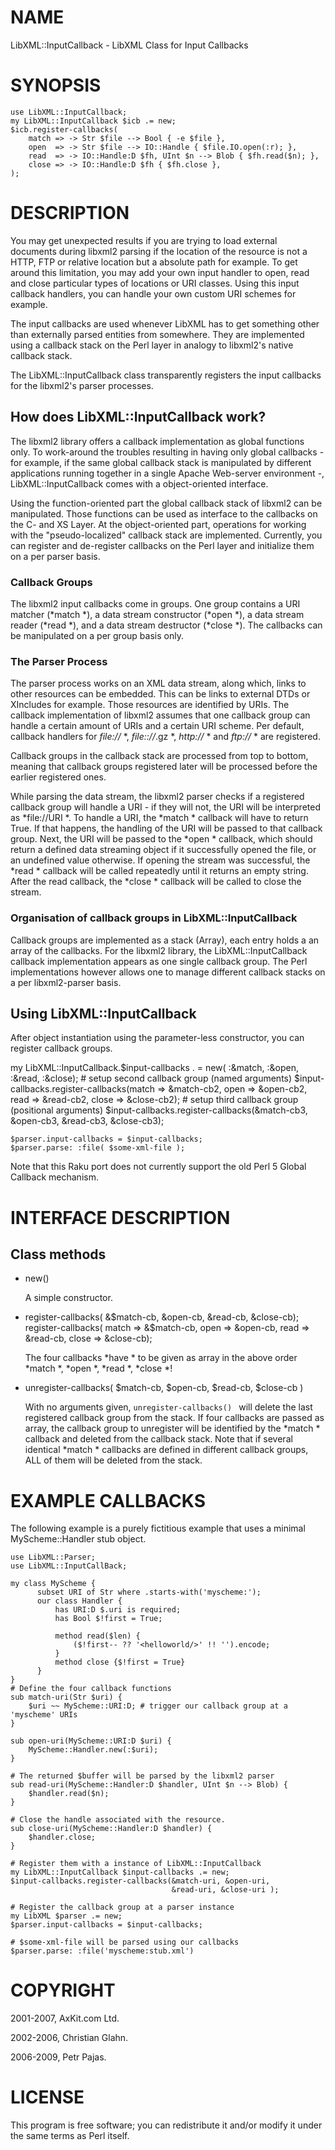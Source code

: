 NAME
====

LibXML::InputCallback - LibXML Class for Input Callbacks

SYNOPSIS
========

    use LibXML::InputCallback;
    my LibXML::InputCallback $icb .= new;
    $icb.register-callbacks(
        match => -> Str $file --> Bool { -e $file },
        open  => -> Str $file --> IO::Handle { $file.IO.open(:r); },
        read  => -> IO::Handle:D $fh, UInt $n --> Blob { $fh.read($n); },
        close => -> IO::Handle:D $fh { $fh.close },
    );

DESCRIPTION
===========

You may get unexpected results if you are trying to load external documents during libxml2 parsing if the location of the resource is not a HTTP, FTP or relative location but a absolute path for example. To get around this limitation, you may add your own input handler to open, read and close particular types of locations or URI classes. Using this input callback handlers, you can handle your own custom URI schemes for example.

The input callbacks are used whenever LibXML has to get something other than externally parsed entities from somewhere. They are implemented using a callback stack on the Perl layer in analogy to libxml2's native callback stack.

The LibXML::InputCallback class transparently registers the input callbacks for the libxml2's parser processes.

How does LibXML::InputCallback work?
------------------------------------

The libxml2 library offers a callback implementation as global functions only. To work-around the troubles resulting in having only global callbacks - for example, if the same global callback stack is manipulated by different applications running together in a single Apache Web-server environment -, LibXML::InputCallback comes with a object-oriented interface.

Using the function-oriented part the global callback stack of libxml2 can be manipulated. Those functions can be used as interface to the callbacks on the C- and XS Layer. At the object-oriented part, operations for working with the "pseudo-localized" callback stack are implemented. Currently, you can register and de-register callbacks on the Perl layer and initialize them on a per parser basis.

### Callback Groups

The libxml2 input callbacks come in groups. One group contains a URI matcher (*match *), a data stream constructor (*open *), a data stream reader (*read *), and a data stream destructor (*close *). The callbacks can be manipulated on a per group basis only.

### The Parser Process

The parser process works on an XML data stream, along which, links to other resources can be embedded. This can be links to external DTDs or XIncludes for example. Those resources are identified by URIs. The callback implementation of libxml2 assumes that one callback group can handle a certain amount of URIs and a certain URI scheme. Per default, callback handlers for *file://* *, *file:://*.gz *, *http://* * and *ftp://* * are registered.

Callback groups in the callback stack are processed from top to bottom, meaning that callback groups registered later will be processed before the earlier registered ones.

While parsing the data stream, the libxml2 parser checks if a registered callback group will handle a URI - if they will not, the URI will be interpreted as *file://URI *. To handle a URI, the *match * callback will have to return True. If that happens, the handling of the URI will be passed to that callback group. Next, the URI will be passed to the *open * callback, which should return a defined data streaming object if it successfully opened the file, or an undefined value otherwise. If opening the stream was successful, the *read * callback will be called repeatedly until it returns an empty string. After the read callback, the *close * callback will be called to close the stream.

### Organisation of callback groups in LibXML::InputCallback

Callback groups are implemented as a stack (Array), each entry holds a an array of the callbacks. For the libxml2 library, the LibXML::InputCallback callback implementation appears as one single callback group. The Perl implementations however allows one to manage different callback stacks on a per libxml2-parser basis.

Using LibXML::InputCallback
---------------------------

After object instantiation using the parameter-less constructor, you can register callback groups.

my LibXML::InputCallback.$input-callbacks . = new( :&match, :&open, :&read, :&close); # setup second callback group (named arguments) $input-callbacks.register-callbacks(match => &match-cb2, open => &open-cb2, read => &read-cb2, close => &close-cb2); # setup third callback group (positional arguments) $input-callbacks.register-callbacks(&match-cb3, &open-cb3, &read-cb3, &close-cb3);

    $parser.input-callbacks = $input-callbacks;
    $parser.parse: :file( $some-xml-file );

Note that this Raku port does not currently support the old Perl 5 Global Callback mechanism.

INTERFACE DESCRIPTION
=====================

Class methods
-------------

  * new()

    A simple constructor.

  * register-callbacks( &$match-cb, &open-cb, &read-cb, &close-cb); register-callbacks( match => &$match-cb, open => &open-cb, read => &read-cb, close => &close-cb);

    The four callbacks *have * to be given as array in the above order *match *, *open *, *read *, *close *!

  * unregister-callbacks( $match-cb, $open-cb, $read-cb, $close-cb )

    With no arguments given, `unregister-callbacks() ` will delete the last registered callback group from the stack. If four callbacks are passed as array, the callback group to unregister will be identified by the *match * callback and deleted from the callback stack. Note that if several identical *match * callbacks are defined in different callback groups, ALL of them will be deleted from the stack.

EXAMPLE CALLBACKS
=================

The following example is a purely fictitious example that uses a minimal MyScheme::Handler stub object.

    use LibXML::Parser;
    use LibXML::InputCallBack;

    my class MyScheme {
          subset URI of Str where .starts-with('myscheme:');
          our class Handler {
              has URI:D $.uri is required;
              has Bool $!first = True;

              method read($len) {
                  ($!first-- ?? '<helloworld/>' !! '').encode;
              }
              method close {$!first = True}
          }
    }
    # Define the four callback functions
    sub match-uri(Str $uri) {
        $uri ~~ MyScheme::URI:D; # trigger our callback group at a 'myscheme' URIs
    }

    sub open-uri(MyScheme::URI:D $uri) {
        MyScheme::Handler.new(:$uri);
    }

    # The returned $buffer will be parsed by the libxml2 parser
    sub read-uri(MyScheme::Handler:D $handler, UInt $n --> Blob) {
        $handler.read($n);
    }

    # Close the handle associated with the resource.
    sub close-uri(MyScheme::Handler:D $handler) {
        $handler.close;
    }

    # Register them with a instance of LibXML::InputCallback
    my LibXML::InputCallback $input-callbacks .= new;
    $input-callbacks.register-callbacks(&match-uri, &open-uri,
                                        &read-uri, &close-uri );

    # Register the callback group at a parser instance
    my LibXML $parser .= new;
    $parser.input-callbacks = $input-callbacks;

    # $some-xml-file will be parsed using our callbacks
    $parser.parse: :file('myscheme:stub.xml')

COPYRIGHT
=========

2001-2007, AxKit.com Ltd.

2002-2006, Christian Glahn.

2006-2009, Petr Pajas.

LICENSE
=======

This program is free software; you can redistribute it and/or modify it under the same terms as Perl itself.

